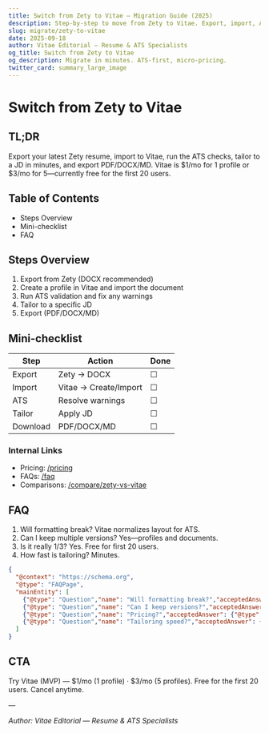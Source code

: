 ```yaml
---
title: Switch from Zety to Vitae — Migration Guide (2025)
description: Step-by-step to move from Zety to Vitae. Export, import, ATS check, and download. $1/$3 pricing.
slug: migrate/zety-to-vitae
date: 2025-09-18
author: Vitae Editorial — Resume & ATS Specialists
og_title: Switch from Zety to Vitae
og_description: Migrate in minutes. ATS-first, micro-pricing.
twitter_card: summary_large_image
---
```


# Switch from Zety to Vitae

## TL;DR
Export your latest Zety resume, import to Vitae, run the ATS checks, tailor to a JD in minutes, and export PDF/DOCX/MD. Vitae is $1/mo for 1 profile or $3/mo for 5—currently free for the first 20 users.

## Table of Contents
- Steps Overview
- Mini-checklist
- FAQ

## Steps Overview
1. Export from Zety (DOCX recommended)
2. Create a profile in Vitae and import the document
3. Run ATS validation and fix any warnings
4. Tailor to a specific JD
5. Export (PDF/DOCX/MD)

## Mini-checklist
| Step | Action | Done |
|---|---|---|
| Export | Zety → DOCX | ☐ |
| Import | Vitae → Create/Import | ☐ |
| ATS | Resolve warnings | ☐ |
| Tailor | Apply JD | ☐ |
| Download | PDF/DOCX/MD | ☐ |

### Internal Links
- Pricing: [/pricing](/pricing)
- FAQs: [/faq](/faq)
- Comparisons: [/compare/zety-vs-vitae](/compare/zety-vs-vitae)

## FAQ
1. Will formatting break? Vitae normalizes layout for ATS.
2. Can I keep multiple versions? Yes—profiles and documents.
3. Is it really $1/$3? Yes. Free for first 20 users.
4. How fast is tailoring? Minutes.

```json
{
  "@context": "https://schema.org",
  "@type": "FAQPage",
  "mainEntity": [
    {"@type": "Question","name": "Will formatting break?","acceptedAnswer": {"@type": "Answer","text": "Vitae normalizes for ATS readability."}},
    {"@type": "Question","name": "Can I keep versions?","acceptedAnswer": {"@type": "Answer","text": "Yes, manage profiles/documents."}},
    {"@type": "Question","name": "Pricing?","acceptedAnswer": {"@type": "Answer","text": "$1/mo or $3/mo. Free for first 20 users."}},
    {"@type": "Question","name": "Tailoring speed?","acceptedAnswer": {"@type": "Answer","text": "Minutes with guided flow."}}
  ]
}
```

## CTA
Try Vitae (MVP) — $1/mo (1 profile) · $3/mo (5 profiles). Free for the first 20 users. Cancel anytime.

—

_Author: Vitae Editorial — Resume & ATS Specialists_


